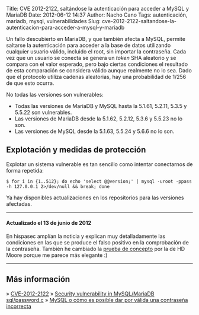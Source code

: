 Title: CVE 2012-2122, saltándose la autenticación para acceder a MySQL y MariaDB
Date: 2012-06-12 14:37
Author: Nacho Cano
Tags: autenticación, mariadb, mysql, vulnerabilidades
Slug: cve-2012-2122-saltandose-la-autenticacion-para-acceder-a-mysql-y-mariadb

Un fallo descubierto en MariaDB, y que también afecta a MySQL, permite
saltarse la autenticación para acceder a la base de datos utilizando
cualquier usuario válido, incluido el root, sin importar la contraseña.
Cada vez que un usuario se conecta se genera un _token_ SHA aleatorio y
se compara con el valor esperado, pero bajo ciertas condiciones el
resultado de esta comparación se considera válido aunque realmente no lo
sea. Dado que el protocolo utiliza cadenas aleatorias, hay una
probabilidad de 1/256 de que esto ocurra.

No todas las versiones son vulnerables:

-   Todas las versiones de MariaDB y MySQL hasta la 5.1.61, 5.2.11,
    5.3.5 y 5.5.22 son vulnerables.
-   Las versiones de MariaDB desde la 5.1.62, 5.2.12, 5.3.6 y 5.5.23 no
    lo son.
-   Las versiones de MySQL desde la 5.1.63, 5.5.24 y 5.6.6 no lo son.

Explotación y medidas de protección
-----------------------------------

Explotar un sistema vulnerable es tan sencillo como intentar conectarnos
de forma repetida:

    $ for i in {1..512}; do echo 'select @@version;' | mysql -uroot -ppass -h 127.0.0.1 2>/dev/null && break; done

Ya hay disponibles actualizaciones en los repositorios para las
versiones afectadas.

* * * * *

#### Actualizado el 13 de junio de 2012

En hispasec amplían la noticia y explican muy detalladamente las
condiciones en las que se produce el falso positivo en la comprobación
de la contraseña. También he cambiado la [prueba de concepto][] por la
de HD Moore porque me parece más elegante :)

* * * * *

Más información
---------------

» [CVE-2012-2122][]
» [Security vulnerability in MySQL/MariaDB sql/password.c][]
» [MySQL o cómo es posible dar por válida una contraseña incorrecta][]

  [prueba de concepto]: http://twitter.com/hdmoore/status/211991006630002688
    "prueba de concepto"
  [CVE-2012-2122]: http://bugs.launchpad.net/bugs/cve/2012-2122
    "CVE-2012-2122"
  [Security vulnerability in MySQL/MariaDB sql/password.c]: http://seclists.org/oss-sec/2012/q2/493
    "Security vulnerability in MySQL/MariaDB sql/password.c"
  [MySQL o cómo es posible dar por válida una contraseña incorrecta]: http://unaaldia.hispasec.com/2012/06/mysql-o-como-es-posible-dar-por-valida.html
    "MySQL o cómo es posible dar por válida una contraseña incorrecta"
